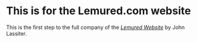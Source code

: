 # This is for the Lemured.com website

This is the first step to the full company
of the [*Lemured Website*](http://lemured.com/) by John Lassiter.